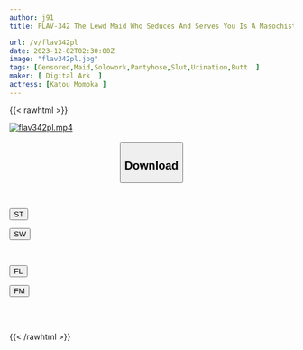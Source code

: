 ```yaml
---
author: j91
title: FLAV-342 The Lewd Maid Who Seduces And Serves You Is A Masochist Slut Bitch Who Is In Heat. Your Master's Exclusive Seducing Blond-haired, Huge-assed Little Devilish Gal, Nonoka Sato.

url: /v/flav342pl
date: 2023-12-02T02:30:00Z
image: "flav342pl.jpg"
tags: [Censored,Maid,Solowork,Pantyhose,Slut,Urination,Butt	 ]
maker: [ Digital Ark  ]
actress: [Katou Momoka ]
---
```



{{< rawhtml >}}

<div class="video" data-videoid="lwyKK6m8Jks77dD">
    <a href="javascript:;">
        <img src="/v/flav342pl/flav342pl.jpg" width="WIDTH" height="HEIGHT" alt="flav342pl.mp4" loading="lazy">
    </a>
</div>

<script type="text/javascript" src="https://j91.asia/asset/on-demand-st.js"></script>

<br>
  <link rel="stylesheet" href="https://j91.asia/asset/bs5.css">
  
  <center>
  <button class="btn btn-primary" type="button" data-bs-toggle="collapse" data-bs-target=".multi-collapse" aria-expanded="false" aria-controls="multiCollapseExample1 multiCollapseExample2"><h2>Download</h2></button></center>
</p>
<div class="row">
  <div class="col">
    <div class="collapse multi-collapse" id="multiCollapseExample1">
      <div class="card card-body">
	      	      <br>
<div class="buttons">  
<p><a href="https://streamtape.to/v/lwyKK6m8Jks77dD" target="_blank"><button class="btn-hover color-3"><i class="fa fa-download"></i> ST</button></a></p>
<p><a href="https://flaswish.com/s7gngpo709x8" target="_blank"><button class="btn-hover color-2"><i class="fa fa-download"></i> SW</button></a></p></div>
    </div>
  </div>
</div>
  <div class="col">
    <div class="collapse multi-collapse" id="multiCollapseExample2">
      <div class="card card-body">
	      <br>
<div class="buttons">
<p><a href="javascript:;" target="_blank"><button class="btn-hover color-9"><i class="fa fa-download"></i> FL</button></a></p>
<p><a href="javascript:;" target="_blank"><button class="btn-hover color-8"><i class="fa fa-download"></i> FM</button></a></p></div>
<br><br>
      </div>
    </div>
  </div>
</div>

{{< /rawhtml >}}